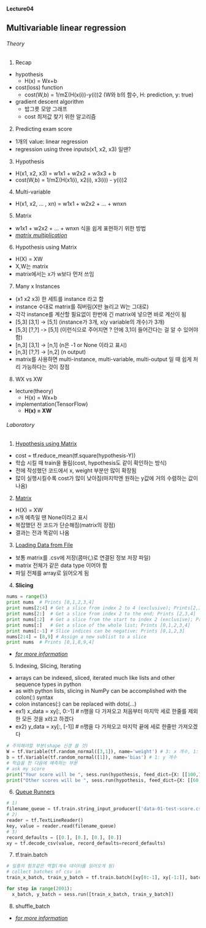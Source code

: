 #### Lecture04
## Multivariable linear regression

###### Theory
1. Recap
  - hypothesis
    + H(x) = Wx+b
  - cost(loss) function
    + cost(W,b) = 1/mΣ(H(x(i))-y(i))2 (W와 b의 함수, H: prediction, y: true)
  - gradient descent algorithm
    + 밥그릇 모양 그래프
    + cost 최저값 찾기 위한 알고리즘
2. Predicting exam score
  - 1개의 value: linear regression
  - regression using three inputs(x1, x2, x3) 일땐?
3. Hypothesis
  - H(x1, x2, x3) = w1x1 + w2x2 + w3x3 + b
  - cost(W,b) = 1/mΣ(H(x1(i), x2(i), x3(i)) - y(i))2
4. Multi-variable
  - H(x1, x2, ... , xn) = w1x1 + w2x2 + ... + wnxn
5. Matrix
  - w1x1 + w2x2 + ... + wnxn 식을 쉽게 표현하기 위한 방법
  - *[matrix multiplication](https://www.mathsisfun.com/algebra/matrix-multiplying.html)*
6. Hypothesis using Matrix
  - H(X) = XW
  - X,W는 matrix
  - matrix에서는 x가 w보다 먼저 쓰임
7. Many x Instances
  - (x1 x2 x3) 한 세트를 instance 라고 함
  - instance 수대로 matrix를 줘버림(X만 늘리고 W는 그대로)
  - 각각 instance를 계산할 필요없이 한번에 긴 matrix에 넣으면 바로 계산이 됨
  - [5,3] [3,1] -> [5,1] (instance가 3개, x(y variable의 개수)가 3개)
  - [5,3] [?,?] -> [5,1] (이런식으로 주어지면 ? 안에 3,1이 들어간다는 걸 알 수 있어야 함)
  - [n,3] [3,1] -> [n,1] (n은 -1 or None 이라고 표시)
  - [n,3] [?,?] -> [n,2] (n output)
  - matrix를 사용하면 multi-instance, multi-variable, multi-output 일 때 쉽게 처리 가능하다는 것이 장점
8. WX vs XW
  - lecture(theory)
    + H(x) = Wx+b
  - implementation(TensorFlow)
    + **H(x) = XW**

###### Laboratory
1. [Hypothesis using Matrix](https://github.com/hunkim/DeepLearningZeroToAll/blob/master/lab-04-1-multi_variable_linear_regression.py)
  - cost = tf.reduce_mean(tf.square(hypothesis-Y))
  - 학습 시킬 때 train을 돌림(cost, hypothesis도 같이 확인하는 방식)
  - 전에 작성했던 코드에서 x, weight 부분만 많이 확장됨
  - 많이 실행시킬수록 cost가 많이 낮아짐(마지막엔 원하는 y값에 거의 수렴하는 값이 나옴)
2. [Matrix](https://github.com/hunkim/DeepLearningZeroToAll/blob/master/lab-04-2-multi_variable_matmul_linear_regression.py)
  - H(X) = XW
  - n개 예측일 땐 None이라고 표시
  - 복잡했던 전 코드가 단순해짐(matrix의 장점)
  - 결과는 전과 똑같이 나옴
3. [Loading Data from File](https://github.com/hunkim/DeepLearningZeroToAll/blob/master/lab-04-3-file_input_linear_regression.py)
  - 보통 matrix를 .csv에 저장(콤마(,)로 연결된 정보 저장 파일)
  - matrix 전체가 같은 data type 이어야 함
  - 파일 전체를 array로 읽어오게 됨
4. **Slicing**
  ```python
  nums = range(5)
  print nums  # Prints [0,1,2,3,4]
  print nums[2:4] # Get a slice from index 2 to 4 (exclusive); Prints[2,3]
  print nums[2:]  # Get a slice from index 2 to the end; Prints [2,3,4]
  print nums[:2]  # Get a slice from the start to index 2 (exclusive); Prints [0,1]
  print nums[:]   # Get a slice of the whole list; Prints [0,1,2,3,4]
  print nums[:-1] # Slice indices can be negative; Prints [0,1,2,3]
  nums[2:4] = [8,9] # Assign a new sublist to a slice
  print nums  # Prints [0,1,8,9,4]
  ```
  - *[for more information](http://cs231n.github.io/python-numpy-tutorial/)*
5. Indexing, Slicing, Iterating
  - arrays can be indexed, sliced, iterated much like lists and other sequence types in python
  - as with python lists, slicing in NumPy can be accomplished with the colon(:) syntax
  - colon instances(:) can be replaced with dots(...)
  - ex1) x_data = xy[:, 0:-1] # n행을 다 가져오고 처음부터 마지막 세로 한줄를 제외한 모든 것을 x라고 하겠다
  - ex2) y_data = xy[:, [-1]] # n행을 다 가져오고 마지막 끝에 세로 한줄만 가져오겠다
  ```python
  # 주의해야할 부분(shape 신경 쓸 것)
  W = tf.Variable(tf.random_normal([3,1]), name='weight') # 3: x 개수, 1: y 개수
  b = tf.Variable(tf.random_normal([1]), name='bias') # 1: y 개수
  # 학습을 한 다음에 예측하는 부분
  # ask my score
  print("Your score will be ", sess.run(hypothesis, feed_dict={X: [[100,70,101]]}))
  print("Other scores will be ", sess.run(hypothesis, feed_dict={X: [[60, 70,110],[90,100,80]]}))  # 2개 동시에 물어볼 때
  ```
6. [Queue Runners](https://github.com/hunkim/DeepLearningZeroToAll/blob/master/lab-04-4-tf_reader_linear_regression.py)
  ```python
  # 1)
  filename_queue = tf.train.string_input_producer(['data-01-test-score.csv','data-02-test-score.csv', ...], shuffle=False, name='filename_queue')
  # 2)
  reader = tf.TextLineReader()
  key, value = reader.read(filename_queue)
  # 3)
  record_defaults = [[0.], [0.], [0.], [0.]]
  xy = tf.decode_csv(value, record_defaults=record_defaults)
  ```
7. tf.train.batch
  ```python
  # 일종의 펌프같은 역할(계속 데이터를 읽어오게 됨)
  # collect batches of csv in
  train_x_batch, train_y_batch = tf.train.batch([xy[0:-1], xy[-1:]], batch_size=10) # xy[0:-1]: x data, xy[-1:]: y data, batch_size: 한 번 펌프할 때마다 몇개씩 가져올까

  for step in range(2001):
    x_batch, y_batch = sess.run([train_x_batch, train_y_batch])
  ```
8. shuffle_batch
  - *[for more information](https://www.tensorflow.org/programmers_guide/reading_data)*
